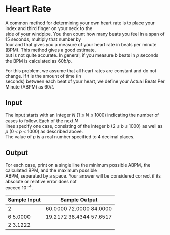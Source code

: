 # Heart Rate

A common method for determining your own heart rate is to place your index and third finger on your neck to the\
side of your windpipe. You then count how many beats you feel in a span of 15 seconds, multiply that number by\
four and that gives you a measure of your heart rate in beats per minute (BPM). This method gives a good estimate,\
but is not quite accurate. In general, if you measure *b* beats in *p* seconds the BPM is calculated as 60*b*/*p*.

For this problem, we assume that all heart rates are constant and do not change. If t is the amount of time (in\
seconds) between each beat of your heart, we define your Actual Beats Per Minute (ABPM) as 60/*t*.

## Input

The input starts with an integer *N* (1 ≤ *N* ≤ 1000) indicating the number of cases to follow. Each of the next *N*\
lines specify one case, consisting of the integer *b* (2 ≤ *b* ≤ 1000) as well as *p* (0 < *p* < 1000) as described above.\
The value of *p* is a real number specified to 4 decimal places.

## Output

For each case, print on a single line the minimum possible ABPM, the calculated BPM, and the maximum possible\
ABPM, separated by a space. Your answer will be considered correct if its absolute or relative error does not\
exceed 10<sup>−4</sup>.

| Sample Input | Sample Output            |
| ---          | ---                      |
| 2            | 60.0000 72.0000 84.0000  |
| 6 5.0000     | 19.2172 38.4344 57.6517  |
| 2 3.1222     |                          |